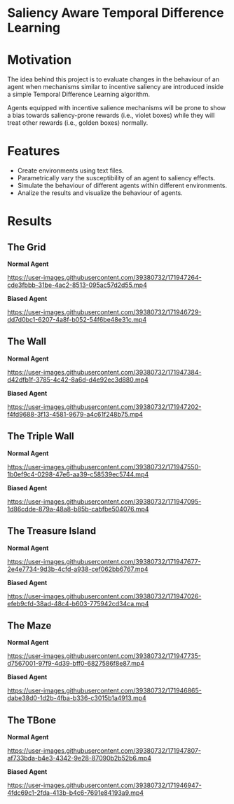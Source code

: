 # Saliency Aware Temporal Difference Learning

# Motivation
The idea behind this project is to evaluate changes in the behaviour of an agent when mechanisms similar to incentive saliency are introduced inside a simple Temporal Difference Learning algorithm.

Agents equipped with incentive salience mechanisms will be prone to show a bias towards saliency-prone rewards (i.e., violet boxes) while they will treat other rewards (i.e., golden boxes) normally.

# Features

* Create environments using text files.
* Parametrically vary the susceptibility of an agent to saliency effects.
* Simulate the behaviour of different agents within different environments.
* Analize the results and visualize the behaviour of agents.

# Results

## The Grid
**Normal Agent**  
  
https://user-images.githubusercontent.com/39380732/171947264-cde3fbbb-31be-4ac2-8513-095ac57d2d55.mp4  
  
**Biased Agent**  
  
https://user-images.githubusercontent.com/39380732/171946729-dd7d0bc1-6207-4a8f-b052-54f6be48e31c.mp4  

## The Wall
**Normal Agent**  

https://user-images.githubusercontent.com/39380732/171947384-d42dfb1f-3785-4c42-8a6d-d4e92ec3d880.mp4  

**Biased Agent**  

https://user-images.githubusercontent.com/39380732/171947202-f4fd9688-3f13-4581-9679-a4c61f248b75.mp4  

## The Triple Wall
**Normal Agent**  

https://user-images.githubusercontent.com/39380732/171947550-1b0ef9c4-0298-47e6-aa39-c58539ec5744.mp4  

**Biased Agent**  

https://user-images.githubusercontent.com/39380732/171947095-1d86cdde-879a-48a8-b85b-cabfbe504076.mp4  

## The Treasure Island
**Normal Agent**  

https://user-images.githubusercontent.com/39380732/171947677-2e4e7734-9d3b-4cfd-a938-cef062bb6767.mp4  

**Biased Agent**  

https://user-images.githubusercontent.com/39380732/171947026-efeb9cfd-38ad-48c4-b603-775942cd34ca.mp4  

## The Maze
**Normal Agent**  

https://user-images.githubusercontent.com/39380732/171947735-d7567001-97f9-4d39-bff0-6827586f8e87.mp4  

**Biased Agent**  

https://user-images.githubusercontent.com/39380732/171946865-dabe38d0-1d2b-4fba-b336-c3015b1a4913.mp4  

## The TBone
**Normal Agent**  

https://user-images.githubusercontent.com/39380732/171947807-af733bda-b4e3-4342-9e28-87090b2b52b6.mp4  

**Biased Agent**  

https://user-images.githubusercontent.com/39380732/171946947-4fdc69c1-2fda-413b-b4c6-7691e84193a9.mp4  





